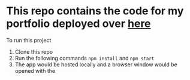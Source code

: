 # This repo contains the code for my portfolio deployed over [here](https://dev00.io)

To run this project

1. Clone this repo
2. Run the following commands
   `npm install`
   and
   `npm start`
3. The app would be hosted locally and a browser window would be opened with the 